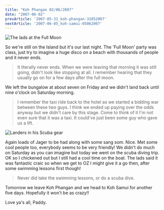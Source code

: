 ```yaml
---
title: "Koh Phangan 02/06/2007"
date: "2007-06-02"
prevArticle: '2007-05-31_koh-phangan-31052007'
nextArticle: '2007-06-05_koh-samui-05062007'
---
```

![The lads at the Full Moon](/images/P6020159.JPG "The lads at the Full Moon")

So we're still on the Island but it's our last night. The 'Full Moon' party was class, just try to imagine a huge disco on a beach with thousands of people and it never ends.

> It literally never ends. When we were leaving that morning it was still going, didn't look like stopping at all. I remember hearing that they usually go on for a few days after the full moon.

We left the bungalow at about seven on Friday and we didn't land back until nine o'clock on Saturday morning.

> I remember the taxi ride back to the hotel as we started a bidding war between these two guys. I think we ended up paying over the odds anyway but we didn't care by this stage. Come to think of it I'm not even sure that it was a taxi. It could've just been some guy who gave us a lift.

![Landers in his Scuba gear](/images/P6030208.JPG "Landers in his Scuba gear")

Again loads of Jager to be had along with some sang som. Nice. Met some cool people too, everybody seems to be very friendly! We didn't do much on Saturday as you can imagine but today we went on the scuba diving trip. OK so I chickened out but I still had a cool time on the boat. The lads said it was fantastic craic so when we get to OZ I might give it a go then, after some swimming lessons first though!

> Never did take the swimming lessons, or do a scuba dive.

Tomorrow we leave Koh Phangan and we head to Koh Samui for another five days. Hopefully it won't be as crazy!!

Love ya's all,
Paddy.